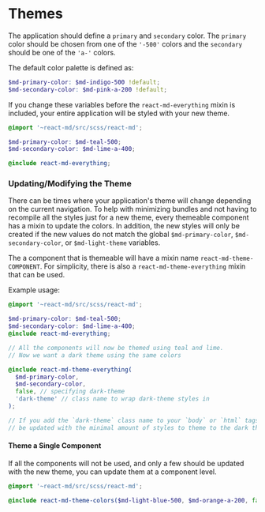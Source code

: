 # Themes
The application should define a `primary` and `secondary` color. The `primary` color
should be chosen from one of the `'-500'` colors and the `secondary` should be one of
the `'a-'` colors.

The default color palette is defined as:

```scss
$md-primary-color: $md-indigo-500 !default;
$md-secondary-color: $md-pink-a-200 !default;
```

If you change these variables before the `react-md-everything` mixin is included, your entire
application will be styled with your new theme.

```scss
@import '~react-md/src/scss/react-md';

$md-primary-color: $md-teal-500;
$md-secondary-color: $md-lime-a-400;

@include react-md-everything;
```

### Updating/Modifying the Theme
There can be times where your application's theme will change depending on the current navigation.
To help with minimizing bundles and not having to recompile all the styles just for a new theme,
every themeable component has a mixin to update the colors. In addition, the new styles will only
be created if the new values do not match the global `$md-primary-color`, `$md-secondary-color`,
or `$md-light-theme` variables.

The a component that is themeable will have a mixin name `react-md-theme-COMPONENT`. For simplicity,
there is also a `react-md-theme-everything` mixin that can be used.

Example usage:

```scss
@import '~react-md/src/scss/react-md';

$md-primary-color: $md-teal-500;
$md-secondary-color: $md-lime-a-400;
@include react-md-everything;

// All the components will now be themed using teal and lime.
// Now we want a dark theme using the same colors

@include react-md-theme-everything(
  $md-primary-color,
  $md-secondary-color,
  false, // specifying dark-theme
  'dark-theme' // class name to wrap dark-theme styles in
);

// If you add the `dark-theme` class name to your `body` or `html` tags, your app will now
// be updated with the minimal amount of styles to theme to the dark theme.
```

#### Theme a Single Component
If all the components will not be used, and only a few should be updated with the new theme, you
can update them at a component level.

```scss
@import '~react-md/src/scss/react-md';

@include react-md-theme-colors($md-light-blue-500, $md-orange-a-200, false);
```

